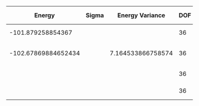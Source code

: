| Energy              | Sigma   | Energy Variance   | DOF | Method                                                       | Data Repository |
|---------------------|---------|-------------------|-----|--------------------------------------------------------------|-----------------|
| -101.879258854367   |         |                   | 36  | Exact diagonalization                                        |                 |
| -102.67869884652434 |         | 7.164533866758574 | 36  | DMRG (bond dimension = 2048)                                 |                 |
|                     |         |                   | 36  | RBM (alpha = 1)                                              |                 |
|                     |         |                   | 36  | Jastrow baseline                                             |                 |
